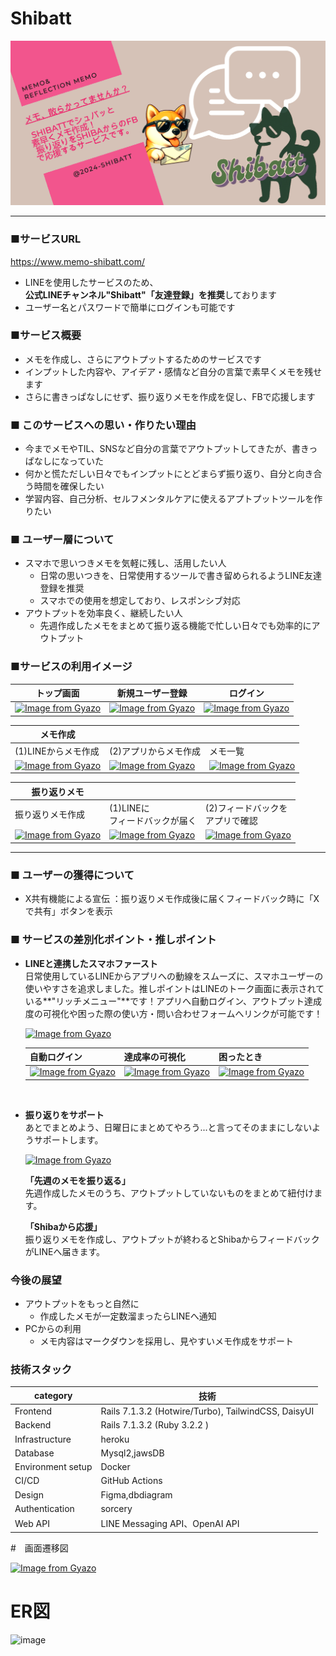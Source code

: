 # Shibatt
![Shibatt](app/assets/images/OGP_Shibatt.png)

---
### ■サービスURL
https://www.memo-shibatt.com/
- LINEを使用したサービスのため、<br>**公式LINEチャンネル"Shibatt"「友達登録」を推奨**しております
- ユーザー名とパスワードで簡単にログインも可能です

### ■サービス概要
- メモを作成し、さらにアウトプットするためのサービスです
- インプットした内容や、アイデア・感情など自分の言葉で素早くメモを残せます
- さらに書きっぱなしにせず、振り返りメモを作成を促し、FBで応援します

### ■ このサービスへの思い・作りたい理由
- 今までメモやTIL、SNSなど自分の言葉でアウトプットしてきたが、書きっぱなしになっていた
- 何かと慌ただしい日々でもインプットにとどまらず振り返り、自分と向き合う時間を確保したい
- 学習内容、自己分析、セルフメンタルケアに使えるアプトプットツールを作りたい　

### ■ ユーザー層について
- スマホで思いつきメモを気軽に残し、活用したい人<br>
  - 日常の思いつきを、日常使用するツールで書き留められるようLINE友達登録を推奨
  - スマホでの使用を想定しており、レスポンシブ対応
- アウトプットを効率良く、継続したい人<br>
  - 先週作成したメモをまとめて振り返る機能で忙しい日々でも効率的にアウトプット

### ■サービスの利用イメージ

| トップ画面 | 新規ユーザー登録 | ログイン |
| --- | --- | --- |
| [![Image from Gyazo](https://i.gyazo.com/8f26434d81f5116145074e3b07091f22.png)](https://gyazo.com/8f26434d81f5116145074e3b07091f22)| [![Image from Gyazo](https://i.gyazo.com/f71d6edb8f1c481396cf3f4fed78bac4.png)](https://gyazo.com/f71d6edb8f1c481396cf3f4fed78bac4) | [![Image from Gyazo](https://i.gyazo.com/2ecf7cd4d8e51cc9c6be6dca9f2bc917.png)](https://gyazo.com/2ecf7cd4d8e51cc9c6be6dca9f2bc917) |

| メモ作成 | | |
| --- | --- | ---- |
| (1)LINEからメモ作成 | (2)アプリからメモ作成 | メモ一覧 |
| [![Image from Gyazo](https://i.gyazo.com/87a2897cc45afdad0f0e2e0f77ef1029.gif)](https://gyazo.com/87a2897cc45afdad0f0e2e0f77ef1029) | [![Image from Gyazo](https://i.gyazo.com/fbbf8c8f4eca2631c3aa66ddf9e0a079.gif)](https://gyazo.com/fbbf8c8f4eca2631c3aa66ddf9e0a079) | [![Image from Gyazo](https://i.gyazo.com/65380b69204a49f84c9894e00c98233b.png)](https://gyazo.com/65380b69204a49f84c9894e00c98233b) |

| 振り返りメモ |  |  |
| --- | --- | --- |
| 振り返りメモ作成 | (1)LINEに<br>フィードバックが届く | (2)フィードバックを<br>アプリで確認 |
| [![Image from Gyazo](https://i.gyazo.com/52013eb0b2a618f1ebcae70989afd515.png)](https://gyazo.com/52013eb0b2a618f1ebcae70989afd515) | [![Image from Gyazo](https://i.gyazo.com/dcd3da2599c3ed1667889c8999dd00ce.png)](https://gyazo.com/dcd3da2599c3ed1667889c8999dd00ce) | [![Image from Gyazo](https://i.gyazo.com/4265346853551e701c2ca519bc206056.png)](https://gyazo.com/4265346853551e701c2ca519bc206056) | 
----

### ■ ユーザーの獲得について
- X共有機能による宣伝
  ：振り返りメモ作成後に届くフィードバック時に「Xで共有」ボタンを表示

### ■ サービスの差別化ポイント・推しポイント
- **LINEと連携したスマホファースト**<br>
  日常使用しているLINEからアプリへの動線をスムーズに、スマホユーザーの使いやすさを追求しました。推しポイントはLINEのトーク画面に表示されている**"リッチメニュー"**です！アプリへ自動ログイン、アウトプット達成度の可視化や困った際の使い方・問い合わせフォームへリンクが可能です！

  [![Image from Gyazo](https://i.gyazo.com/a196bf4dd88c7d7e8d4fb3c460b66383.png)](https://gyazo.com/a196bf4dd88c7d7e8d4fb3c460b66383)

  | 自動ログイン | 達成率の可視化 | 困ったとき |
  | --- | --- | --- |
  | [![Image from Gyazo](https://i.gyazo.com/82999d93b7a0883cd8d034727306e108.gif)](https://gyazo.com/82999d93b7a0883cd8d034727306e108) | [![Image from Gyazo](https://i.gyazo.com/434af3dec52cead3f3e0871e55819352.gif)](https://gyazo.com/434af3dec52cead3f3e0871e55819352) | [![Image from Gyazo](https://i.gyazo.com/5e13cebc1e92dabac11c72d7f6bd44b9.gif)](https://gyazo.com/5e13cebc1e92dabac11c72d7f6bd44b9) |

<br>

- **振り返りをサポート**<br>
あとでまとめよう、日曜日にまとめてやろう...と言ってそのままにしないようサポートします。

  [![Image from Gyazo](https://i.gyazo.com/363e695c3f8ca9fdf252de1ed862f644.png)](https://gyazo.com/363e695c3f8ca9fdf252de1ed862f644)
  
  **「先週のメモを振り返る」**<br>
  先週作成したメモのうち、アウトプットしていないものをまとめて紐付けます。

  **「Shibaから応援」**<br>
  振り返りメモを作成し、アウトプットが終わるとShibaからフィードバックがLINEへ届きます。

### 今後の展望
- アウトプットをもっと自然に
  - 作成したメモが一定数溜まったらLINEへ通知
- PCからの利用
  - メモ内容はマークダウンを採用し、見やすいメモ作成をサポート
### 技術スタック

| category | 技術 |
| --- | --- |
| Frontend | Rails 7.1.3.2 (Hotwire/Turbo), TailwindCSS, DaisyUI |
| Backend | Rails 7.1.3.2 (Ruby 3.2.2 ) |
| Infrastructure | heroku |
| Database | Mysql2,jawsDB |
| Environment setup | Docker |
| CI/CD | GitHub Actions |
| Design | Figma,dbdiagram |
| Authentication | sorcery |
| Web API | LINE Messaging API、OpenAI API |

#　画面遷移図

[![Image from Gyazo](https://i.gyazo.com/dd4457c7d1a8d8cc4448017d84ccb296.png)](https://gyazo.com/dd4457c7d1a8d8cc4448017d84ccb296)

# ER図
![image](https://i.gyazo.com/3edb65f5e89ed490d9294bc442c1e746.png)

